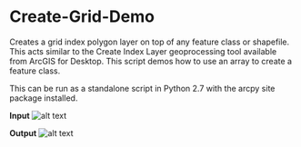 # Create-Grid-Demo

Creates a grid index polygon layer on top of any feature class or shapefile.
This acts similar to the Create Index Layer geoprocessing tool available from
ArcGIS for Desktop. This script demos how to use an array to create a feature class.

This can be run as a standalone script in Python 2.7 with the arcpy site package installed.

**Input**
![alt text](https://github.com/Drewman315/Create-Grid-Demo/blob/master/input.JPG?raw=true "Input")


**Output**
![alt text](https://github.com/Drewman315/Create-Grid-Demo/blob/master/output.JPG?raw=true "Input")
